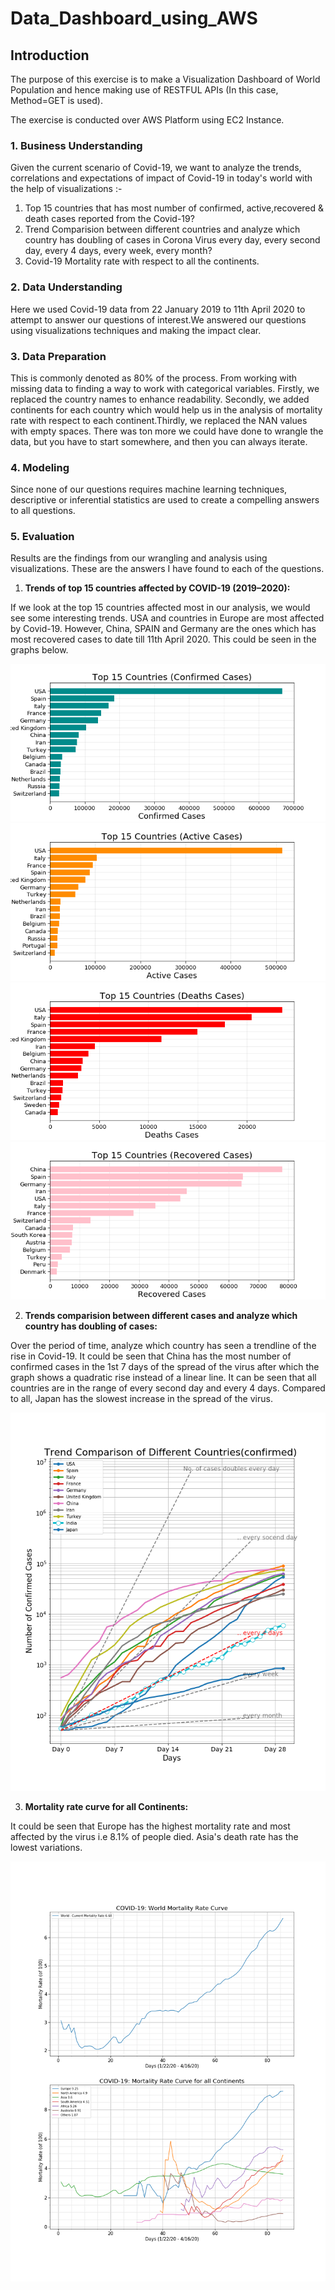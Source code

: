 # Data_Dashboard_using_AWS

## Introduction
The purpose of this exercise is to make a Visualization Dashboard of World Population and hence making use of RESTFUL APIs (In this case, Method=GET is used). 

The exercise is conducted over AWS Platform using EC2 Instance.

### 1. Business Understanding

Given the current scenario of Covid-19, we want to analyze the trends, correlations and expectations of impact of Covid-19 in today's world with the help of visualizations :- 
1. Top 15 countries that has most number of confirmed, active,recovered & death cases reported from the Covid-19?
2. Trend Comparision between different countries and analyze which country has doubling of cases in Corona Virus every day, every second day, every 4 days, every week, every month? 
3. Covid-19 Mortality rate with respect to all the continents.


### 2. Data Understanding
Here we used Covid-19 data from 22 January 2019 to 11th April 2020 to attempt to answer our questions of interest.We answered our questions using visualizations techniques and making the impact clear.

### 3. Data Preparation
This is commonly denoted as 80% of the process. From working with missing data to finding a way to work with categorical variables. Firstly, we replaced the country names to enhance readability. Secondly, we added continents for each country which would help us in the analysis of mortality rate with respect to each continent.Thirdly, we replaced the NAN values with empty spaces. There was ton more we could have done to wrangle the data, but you have to start somewhere, and then you can always iterate.

### 4. Modeling
Since none of our questions requires machine learning techniques, descriptive or inferential statistics are used to create a compelling answers to all questions.

### 5. Evaluation
Results are the findings from our wrangling and analysis using visualizations. These are the answers I have found to each of the questions.

1. **Trends of top 15 countries affected by COVID-19 (2019–2020):**

If we look at the top 15 countries affected most in our analysis, we would see some interesting trends. USA and countries in Europe are most affected by Covid-19. However, China, SPAIN and Germany are the ones which has most recovered cases to date till 11th April 2020. This could be seen in the graphs below.

![Top_15_Countries_(Confirmed_Cases)](https://github.com/Hasan557/Data_Science_Blog/blob/master/Pics/Top_15_Countries_(Confirmed_Cases).png)
![Top_15_Countries_(Active_Cases)](https://github.com/Hasan557/Data_Science_Blog/blob/master/Pics/Top_15_Countries_(Active_Cases).png)
![Top_15_Countries_(Deaths_Cases)](https://github.com/Hasan557/Data_Science_Blog/blob/master/Pics/Top_15_Countries_(Deaths_Cases).png)
![Top_15_Countries_(Recovered_Cases).png](https://github.com/Hasan557/Data_Science_Blog/blob/master/Pics/Top_15_Countries_(Recovered_Cases).png)

2. **Trends comparision between different cases and analyze which country has doubling of cases:**

Over the period of time, analyze which country has seen a trendline of the rise in Covid-19. It could be seen that China has the most number of confirmed cases in the 1st 7 days of the spread of the virus after which the graph shows a quadratic rise instead of a linear line. It can be seen that all countries are in the range of every second day and every 4 days. Compared to all, Japan has the slowest increase in the spread of the virus.

![Trend_Comparison_between_Countries(confirmed)](https://github.com/Hasan557/Data_Science_Blog/blob/master/Pics/Trend_Comparison_between_Countries(confirmed).png)

3. **Mortality rate curve for all Continents:**

It could be seen that Europe has the highest mortality rate and most affected by the virus i.e 8.1% of people died. Asia's death rate has the lowest variations.

![Mortality_rate](https://github.com/Hasan557/Data_Science_Blog/blob/master/Pics/Mortality%20rate.png)
